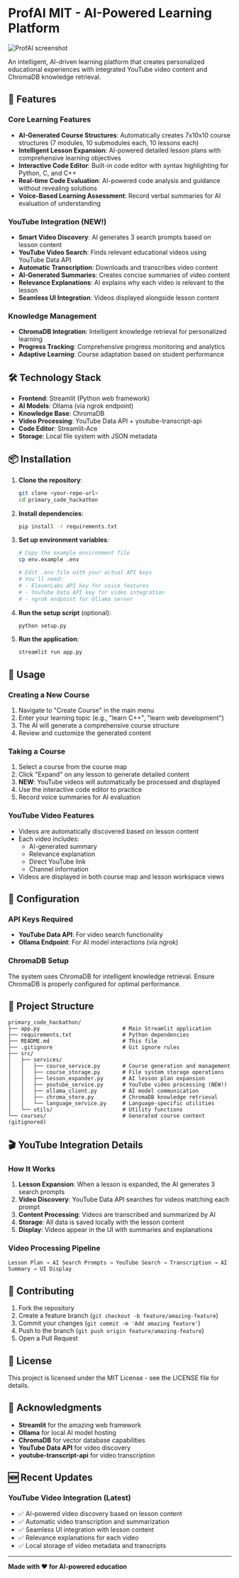 # ProfAI MIT - AI-Powered Learning Platform

![ProfAI screenshot](resources_imgs/ProfAI_2.png")

An intelligent, AI-driven learning platform that creates personalized educational experiences with integrated YouTube video content and ChromaDB knowledge retrieval.

## 🚀 Features

### Core Learning Features
- **AI-Generated Course Structures**: Automatically creates 7x10x10 course structures (7 modules, 10 submodules each, 10 lessons each)
- **Intelligent Lesson Expansion**: AI-powered detailed lesson plans with comprehensive learning objectives
- **Interactive Code Editor**: Built-in code editor with syntax highlighting for Python, C, and C++
- **Real-time Code Evaluation**: AI-powered code analysis and guidance without revealing solutions
- **Voice-Based Learning Assessment**: Record verbal summaries for AI evaluation of understanding

### YouTube Integration (NEW!)
- **Smart Video Discovery**: AI generates 3 search prompts based on lesson content
- **YouTube Video Search**: Finds relevant educational videos using YouTube Data API
- **Automatic Transcription**: Downloads and transcribes video content
- **AI-Generated Summaries**: Creates concise summaries of video content
- **Relevance Explanations**: AI explains why each video is relevant to the lesson
- **Seamless UI Integration**: Videos displayed alongside lesson content

### Knowledge Management
- **ChromaDB Integration**: Intelligent knowledge retrieval for personalized learning
- **Progress Tracking**: Comprehensive progress monitoring and analytics
- **Adaptive Learning**: Course adaptation based on student performance

## 🛠️ Technology Stack

- **Frontend**: Streamlit (Python web framework)
- **AI Models**: Ollama (via ngrok endpoint)
- **Knowledge Base**: ChromaDB
- **Video Processing**: YouTube Data API + youtube-transcript-api
- **Code Editor**: Streamlit-Ace
- **Storage**: Local file system with JSON metadata

## 📦 Installation

1. **Clone the repository**:
   ```bash
   git clone <your-repo-url>
   cd primary_code_hackathon
   ```

2. **Install dependencies**:
   ```bash
   pip install -r requirements.txt
   ```

3. **Set up environment variables**:
   ```bash
   # Copy the example environment file
   cp env.example .env
   
   # Edit .env file with your actual API keys
   # You'll need:
   # - ElevenLabs API key for voice features
   # - YouTube Data API key for video integration
   # - ngrok endpoint for Ollama server
   ```

4. **Run the setup script** (optional):
   ```bash
   python setup.py
   ```

5. **Run the application**:
   ```bash
   streamlit run app.py
   ```

## 🎯 Usage

### Creating a New Course
1. Navigate to "Create Course" in the main menu
2. Enter your learning topic (e.g., "learn C++", "learn web development")
3. The AI will generate a comprehensive course structure
4. Review and customize the generated content

### Taking a Course
1. Select a course from the course map
2. Click "Expand" on any lesson to generate detailed content
3. **NEW**: YouTube videos will automatically be processed and displayed
4. Use the interactive code editor to practice
5. Record voice summaries for AI evaluation

### YouTube Video Features
- Videos are automatically discovered based on lesson content
- Each video includes:
  - AI-generated summary
  - Relevance explanation
  - Direct YouTube link
  - Channel information
- Videos are displayed in both course map and lesson workspace views

## 🔧 Configuration

### API Keys Required
- **YouTube Data API**: For video search functionality
- **Ollama Endpoint**: For AI model interactions (via ngrok)

### ChromaDB Setup
The system uses ChromaDB for intelligent knowledge retrieval. Ensure ChromaDB is properly configured for optimal performance.

## 📁 Project Structure

```
primary_code_hackathon/
├── app.py                          # Main Streamlit application
├── requirements.txt                # Python dependencies
├── README.md                       # This file
├── .gitignore                      # Git ignore rules
├── src/
│   ├── services/
│   │   ├── course_service.py       # Course generation and management
│   │   ├── course_storage.py       # File system storage operations
│   │   ├── lesson_expander.py      # AI lesson plan expansion
│   │   ├── youtube_service.py      # YouTube video processing (NEW!)
│   │   ├── ollama_client.py        # AI model communication
│   │   ├── chroma_store.py         # ChromaDB knowledge retrieval
│   │   └── language_service.py     # Language-specific utilities
│   └── utils/                      # Utility functions
└── courses/                        # Generated course content (gitignored)
```

## 🎬 YouTube Integration Details

### How It Works
1. **Lesson Expansion**: When a lesson is expanded, the AI generates 3 search prompts
2. **Video Discovery**: YouTube Data API searches for videos matching each prompt
3. **Content Processing**: Videos are transcribed and summarized by AI
4. **Storage**: All data is saved locally with the lesson content
5. **Display**: Videos appear in the UI with summaries and explanations

### Video Processing Pipeline
```
Lesson Plan → AI Search Prompts → YouTube Search → Transcription → AI Summary → UI Display
```

## 🤝 Contributing

1. Fork the repository
2. Create a feature branch (`git checkout -b feature/amazing-feature`)
3. Commit your changes (`git commit -m 'Add amazing feature'`)
4. Push to the branch (`git push origin feature/amazing-feature`)
5. Open a Pull Request

## 📝 License

This project is licensed under the MIT License - see the LICENSE file for details.

## 🙏 Acknowledgments

- **Streamlit** for the amazing web framework
- **Ollama** for local AI model hosting
- **ChromaDB** for vector database capabilities
- **YouTube Data API** for video discovery
- **youtube-transcript-api** for video transcription

## 🆕 Recent Updates

### YouTube Video Integration (Latest)
- ✅ AI-powered video discovery based on lesson content
- ✅ Automatic video transcription and summarization
- ✅ Seamless UI integration with lesson content
- ✅ Relevance explanations for each video
- ✅ Local storage of video metadata and transcripts

---

**Made with ❤️ for AI-powered education**


